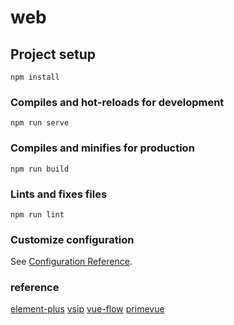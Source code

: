 # web

## Project setup
```
npm install
```

### Compiles and hot-reloads for development
```
npm run serve
```

### Compiles and minifies for production
```
npm run build
```

### Lints and fixes files
```
npm run lint
```

### Customize configuration
See [Configuration Reference](https://cli.vuejs.org/config/).

### reference
[element-plus](https://element-plus.org/zh-CN/)
[vsip](https://www.npmjs.com/package/@voicenter-team/vsip)
[vue-flow](https://juejin.cn/post/7399678078357602319)
[primevue](https://primevue.org/organizationchart/)